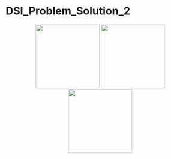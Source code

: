 # DSI_Problem_Solution_2
<p align="center">
  <img src="/Result Image/HomePage1.png" width="170">
  <img src="/Result Image/NewsPage.png" width="170">
  <img src="/Result Image/ClickingImage.png" width="170">
  </p>
  

